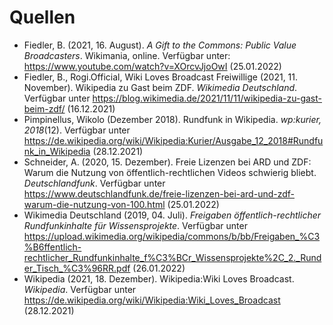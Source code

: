 # Quellen

- Fiedler, B. (2021, 16. August). *A Gift to the Commons: Public Value Broadcasters*. Wikimania, online. Verfügbar unter: https://www.youtube.com/watch?v=XOrcvJjoOwI (25.01.2022)
- Fiedler, B., Rogi.Official, Wiki Loves Broadcast Freiwillige (2021, 11. November). Wikipedia zu Gast beim ZDF. *Wikimedia Deutschland*. Verfügbar unter https://blog.wikimedia.de/2021/11/11/wikipedia-zu-gast-beim-zdf/ (16.12.2021)
- Pimpinellus, Wikolo (Dezember 2018). Rundfunk in Wikipedia. *wp:kurier, 2018*(12). Verfügbar unter https://de.wikipedia.org/wiki/Wikipedia:Kurier/Ausgabe_12_2018#Rundfunk_in_Wikipedia (28.12.2021)
- Schneider, A. (2020, 15. Dezember). Freie Lizenzen bei ARD und ZDF: Warum die Nutzung von öffentlich-rechtlichen Videos schwierig bliebt. *Deutschlandfunk*. Verfügbar unter https://www.deutschlandfunk.de/freie-lizenzen-bei-ard-und-zdf-warum-die-nutzung-von-100.html (25.01.2022)
- Wikimedia Deutschland (2019, 04. Juli). *Freigaben öffentlich-rechtlicher Rundfunkinhalte für Wissensprojekte*. Verfügbar unter https://upload.wikimedia.org/wikipedia/commons/b/bb/Freigaben_%C3%B6ffentlich-rechtlicher_Rundfunkinhalte_f%C3%BCr_Wissensprojekte%2C_2._Runder_Tisch_%C3%96RR.pdf (26.01.2022)
- Wikipedia (2021, 18. Dezember). Wikipedia:Wiki Loves Broadcast. *Wikipedia*. Verfügbar unter https://de.wikipedia.org/wiki/Wikipedia:Wiki_Loves_Broadcast (28.12.2021)